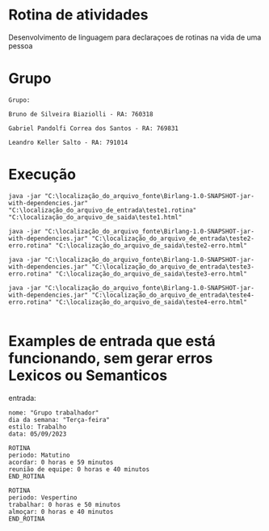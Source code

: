 # Rotina de atividades
Desenvolvimento de linguagem para declaraçoes de rotinas na vida de uma pessoa

# Grupo 
```
Grupo:

Bruno de Silveira Biaziolli - RA: 760318

Gabriel Pandolfi Correa dos Santos - RA: 769831

Leandro Keller Salto - RA: 791014
```

# Execução
```
java -jar "C:\localização_do_arquivo_fonte\Birlang-1.0-SNAPSHOT-jar-with-dependencies.jar" "C:\localização_do_arquivo_de_entrada\teste1.rotina" "C:\localização_do_arquivo_de_saida\teste1.html"

java -jar "C:\localização_do_arquivo_fonte\Birlang-1.0-SNAPSHOT-jar-with-dependencies.jar" "C:\localização_do_arquivo_de_entrada\teste2-erro.rotina" "C:\localização_do_arquivo_de_saida\teste2-erro.html"

java -jar "C:\localização_do_arquivo_fonte\Birlang-1.0-SNAPSHOT-jar-with-dependencies.jar" "C:\localização_do_arquivo_de_entrada\teste3-erro.rotina" "C:\localização_do_arquivo_de_saida\teste3-erro.html"

java -jar "C:\localização_do_arquivo_fonte\Birlang-1.0-SNAPSHOT-jar-with-dependencies.jar" "C:\localização_do_arquivo_de_entrada\teste4-erro.rotina" "C:\localização_do_arquivo_de_saida\teste4-erro.html"


```

# Examples de entrada que está funcionando, sem gerar erros Lexicos ou Semanticos

entrada:
```
nome: "Grupo trabalhador"
dia da semana: "Terça-feira"
estilo: Trabalho
data: 05/09/2023

ROTINA
periodo: Matutino
acordar: 0 horas e 59 minutos
reunião de equipe: 0 horas e 40 minutos
END_ROTINA

ROTINA
periodo: Vespertino
trabalhar: 0 horas e 50 minutos
almoçar: 0 horas e 40 minutos
END_ROTINA
```

